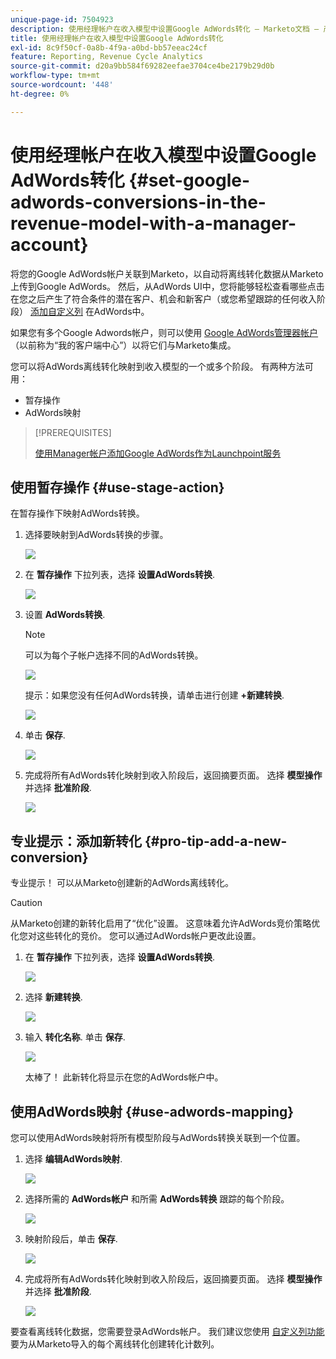 ```yaml
---
unique-page-id: 7504923
description: 使用经理帐户在收入模型中设置Google AdWords转化 — Marketo文档 — 产品文档
title: 使用经理帐户在收入模型中设置Google AdWords转化
exl-id: 8c9f50cf-0a8b-4f9a-a0bd-bb57eeac24cf
feature: Reporting, Revenue Cycle Analytics
source-git-commit: d20a9bb584f69282eefae3704ce4be2179b29d0b
workflow-type: tm+mt
source-wordcount: '448'
ht-degree: 0%

---
```


# 使用经理帐户在收入模型中设置Google AdWords转化 {#set-google-adwords-conversions-in-the-revenue-model-with-a-manager-account}

将您的Google AdWords帐户关联到Marketo，以自动将离线转化数据从Marketo上传到Google AdWords。 然后，从AdWords UI中，您将能够轻松查看哪些点击在您之后产生了符合条件的潜在客户、机会和新客户（或您希望跟踪的任何收入阶段） [添加自定义列](https://support.google.com/adwords/answer/3073556) 在AdWords中。

如果您有多个Google Adwords帐户，则可以使用 [Google AdWords管理器帐户](https://www.google.com/adwords/manager-accounts/) （以前称为“我的客户端中心”）以将它们与Marketo集成。

您可以将AdWords离线转化映射到收入模型的一个或多个阶段。 有两种方法可用：

* 暂存操作
* AdWords映射

>[!PREREQUISITES]
>
>[使用Manager帐户添加Google AdWords作为Launchpoint服务](/help/marketo/product-docs/administration/additional-integrations/add-google-adwords-as-a-launchpoint-service-with-a-manager-account.md)

## 使用暂存操作 {#use-stage-action}

在暂存操作下映射AdWords转换。

1. 选择要映射到AdWords转换的步骤。

   ![](assets/image2015-2-26-16-3a40-3a2.png)

1. 在 **暂存操作** 下拉列表，选择 **设置AdWords转换**.

   ![](assets/image2015-2-26-16-3a52-3a24.png)

1. 设置 **AdWords转换**.

   >[!NOTE]
   >
   >可以为每个子帐户选择不同的AdWords转换。

   ![](assets/image2015-3-27-17-3a16-3a37.png)

   提示：如果您没有任何AdWords转换，请单击进行创建 **+新建转换**.

   ![](assets/image2015-3-27-17-3a18-3a58.png)

1. 单击 **保存**.

   ![](assets/image2015-3-27-17-3a21-3a15.png)

1. 完成将所有AdWords转化映射到收入阶段后，返回摘要页面。 选择 **模型操作** 并选择 **批准阶段**.

   ![](assets/image2015-2-27-12-3a20-3a20.png)

## 专业提示：添加新转化 {#pro-tip-add-a-new-conversion}

专业提示！ 可以从Marketo创建新的AdWords离线转化。

>[!CAUTION]
>
>从Marketo创建的新转化启用了“优化”设置。 这意味着允许AdWords竞价策略优化您对这些转化的竞价。 您可以通过AdWords帐户更改此设置。

1. 在 **暂存操作** 下拉列表，选择 **设置AdWords转换**.

   ![](assets/image2015-2-26-16-3a52-3a24.png)

1. 选择 **新建转换**.

   ![](assets/image2015-3-27-17-3a23-3a13.png)

1. 输入 **转化名称**. 单击 **保存**.

   ![](assets/image2015-3-27-17-3a24-3a49.png)

   太棒了！ 此新转化将显示在您的AdWords帐户中。

## 使用AdWords映射 {#use-adwords-mapping}

您可以使用AdWords映射将所有模型阶段与AdWords转换关联到一个位置。

1. 选择 **编辑AdWords映射**.

   ![](assets/image2015-2-26-17-3a3-3a29.png)

1. 选择所需的 **AdWords帐户** 和所需 **AdWords转换** 跟踪的每个阶段。

   ![](assets/image2015-3-27-17-3a30-3a15.png)

1. 映射阶段后，单击 **保存**.

   ![](assets/image2015-3-27-17-3a30-3a48.png)

1. 完成将所有AdWords转化映射到收入阶段后，返回摘要页面。 选择 **模型操作** 并选择 **批准阶段**.

   ![](assets/image2015-2-27-12-3a20-3a20.png)

要查看离线转化数据，您需要登录AdWords帐户。 我们建议您使用 [自定义列功能](https://support.google.com/adwords/answer/3073556) 要为从Marketo导入的每个离线转化创建转化计数列。
